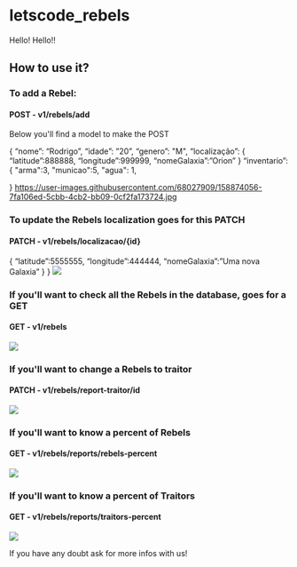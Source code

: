 # letscode_rebels
Hello! Hello!!

## How to use it?

### To add a Rebel:

#### POST - v1/rebels/add
Below you'll find a model to make the POST

{
  “nome”: “Rodrigo”,
	“idade”: ”20”,
	“genero”: "M",
 	“localização”: {
    “latitude”:888888,
    “longitude”:999999,
    “nomeGalaxia”:”Orion”
}
	“inventario”:{
    "arma":3,
    "municao":5,
    "agua": 1,

}
https://user-images.githubusercontent.com/68027909/158874056-7fa106ed-5cbb-4cb2-bb09-0cf2fa173724.jpg

### To update the Rebels localization goes for this PATCH
#### PATCH - v1/rebels/localizacao/{id}

{
    “latitude”:5555555,
    “longitude”:444444,
    “nomeGalaxia”:”Uma nova Galaxia”
    }
}
![](../../Pictures/localizacao.jpg)

### If you'll want to check all the Rebels in the database, goes for a GET
#### GET - v1/rebels


![](../../Pictures/rebels.jpg)


### If you'll want to change a Rebels to traitor
#### PATCH - v1/rebels/report-traitor/id

![](../../Pictures/traitor.jpg)

### If you'll want to know a percent of Rebels
#### GET - v1/rebels/reports/rebels-percent

![](../../Pictures/percent_rebels.jpg)

### If you'll want to know a percent of Traitors
#### GET - v1/rebels/reports/traitors-percent

![](../../Pictures/percent_traitors.jpg)

If you have any doubt ask for more infos with us!
